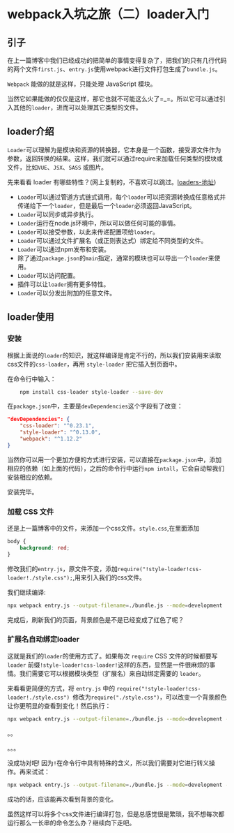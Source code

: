 # webpack入坑之旅（二）loader入门

## 引子

在上一篇博客中我们已经成功的把简单的事情变得复杂了，把我们的只有几行代码的两个文件`first.js`、`entry.js`使用webpack进行文件打包生成了`bundle.js`。

`Webpack` 能做的就是这样，只能处理 JavaScript 模块。

当然它如果能做的仅仅是这样，那它也就不可能这么火了=_=。所以它可以通过引入其他的`loader`，进而可以处理其它类型的文件。

## loader介绍

`Loader`可以理解为是模块和资源的转换器，它本身是一个函数，接受源文件作为参数，返回转换的结果。这样，我们就可以通过require来加载任何类型的模块或文件，比如`VUE`、`JSX`、`SASS` 或图片。

先来看看 loader 有哪些特性？(网上复制的，不喜欢可以跳过。[loaders-地址](https://webpack.docschina.org/concepts/loaders/))

- `Loader`可以通过管道方式链式调用，每个`loader`可以把资源转换成任意格式并传递给下一个`loader`，但是最后一个`loader`必须返回JavaScript。
- `Loader`可以同步或异步执行。
- `Loader`运行在node.js环境中，所以可以做任何可能的事情。
- `Loader`可以接受参数，以此来传递配置项给`loader`。
- `Loader`可以通过文件扩展名（或正则表达式）绑定给不同类型的文件。
- `Loader`可以通过npm发布和安装。
- 除了通过`package.json`的`main`指定，通常的模块也可以导出一个`loader`来使用。
- `Loader`可以访问配置。
- 插件可以让`loader`拥有更多特性。
- `Loader`可以分发出附加的任意文件。


## loader使用

### 安装

根据上面说的`loader`的知识，就这样编译是肯定不行的，所以我们安装用来读取css文件的`css-loader`，再用 `style-loader` 把它插入到页面中。

在命令行中输入：
```sh
    npm install css-loader style-loader --save-dev
```
在`package.json`中，主要是`devDependencies`这个字段有了改变：

```json
"devDependencies": {
    "css-loader": "^0.23.1",
    "style-loader": "^0.13.0",
    "webpack": "^1.12.2"
}
```
当然你可以用一个更加方便的方式进行安装，可以直接在`package.json`中，添加相应的依赖（如上面的代码），之后的命令行中运行`npm intall`，它会自动帮我们安装相应的依赖。

安装完毕。

### 加载 CSS 文件

还是上一篇博客中的文件，来添加一个css文件。`style.css`,在里面添加

```css
body {
    background: red;
}
```
修改我们的`entry.js`，原文件不变，添加`require("!style-loader!css-loader!./style.css");`,用来引入我们的css文件。

我们继续编译:

```sh
npx webpack entry.js --output-filename=./bundle.js --mode=development
```
完成后，刷新我们的页面，背景颜色是不是已经变成了红色了呢？

### 扩展名自动绑定loader

这就是我们的`loader`的使用方式了。如果每次 `require` CSS 文件的时候都要写 `loader` 前缀`!style-loader!css-loader!`这样的东西，显然是一件很麻烦的事情。我们需要它可以根据模块类型（扩展名）来自动绑定需要的 `loader`。

来看看更简便的方式，将 `entry.js` 中的 `require("!style-loader!css-loader!./style.css") `修改为` require("./style.css") `，可以改变一个背景颜色让你更明显的查看到变化！然后执行：

```sh
npx webpack entry.js --output-filename=./bundle.js --mode=development --module-bind "css=!style-loader!css-loader"
```
。。

。。。

没成功对吧!
因为`!`在命令行中具有特殊的含义，所以我们需要对它进行转义操作。再来试试：

```sh
npx webpack entry.js --output-filename=./bundle.js --mode=development --module-bind "css=style-loader\!css-loader"
```

成功的话，应该能再次看到背景的变化。

虽然这样可以将多个css文件进行编译打包，但是总感觉很是繁琐，我不想每次都运行那么一长串的命令怎么办？继续向下走吧。
